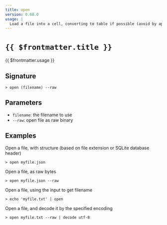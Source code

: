 ```yaml
---
title: open
version: 0.68.0
usage: |
  Load a file into a cell, converting to table if possible (avoid by appending '--raw').
---
```


# <code>{{ $frontmatter.title }}</code>

<div style='white-space: pre-wrap;'>{{ $frontmatter.usage }}</div>

## Signature

```> open (filename) --raw```

## Parameters

 -  `filename`: the filename to use
 -  `--raw`: open file as raw binary

## Examples

Open a file, with structure (based on file extension or SQLite database header)
```shell
> open myfile.json
```

Open a file, as raw bytes
```shell
> open myfile.json --raw
```

Open a file, using the input to get filename
```shell
> echo 'myfile.txt' | open
```

Open a file, and decode it by the specified encoding
```shell
> open myfile.txt --raw | decode utf-8
```
